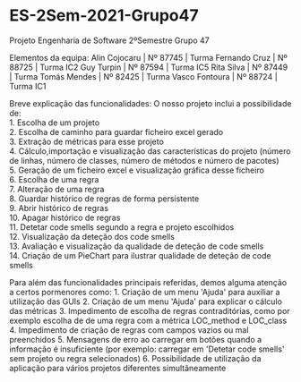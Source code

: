# ES-2Sem-2021-Grupo47
Projeto Engenharia de Software 2ºSemestre Grupo 47

Elementos da equipa:
  Alin Cojocaru  |  Nº 87745  | Turma 
  Fernando Cruz  |  Nº 88725  | Turma IC2
  Guy Turpin     |  Nº 87594  | Turma IC5
  Rita Silva     |  Nº 87449  | Turma 
  Tomás Mendes   |  Nº 82425  | Turma
  Vasco Fontoura |  Nº 88724  | Turma IC1
  
Breve explicação das funcionalidades:
  O nosso projeto inclui a possibilidade de:        
    1. Escolha de um projeto        
    2. Escolha de caminho para guardar ficheiro excel gerado     
    3. Extração de métricas para esse projeto           
    4. Cálculo,importação e visualização das características do projeto (número de linhas, número de classes, número de métodos e número de pacotes)           
    5. Geração de um ficheiro excel e visualização gráfica desse ficheiro       
    6. Escolha de uma regra           
    7. Alteração de uma regra         
    8. Guardar histórico de regras de forma persistente         
    9. Abrir histórico de regras       
    10. Apagar histórico de regras        
    11. Detetar code smells segundo a regra e projeto escolhidos     
    12. Visualização da deteção dos code smells          
    13. Avaliação e visualização da qualidade de deteção de code smells      
    14. Criação de um PieChart para ilustrar qualidade de deteção de code smells         

  Para além das funcionalidades principais referidas, demos alguma atenção a certos pormenores como:
    1. Criação de um menu 'Ajuda' para auxiliar a utilização das GUIs
    2. Criação de um menu 'Ajuda' para explicar o cálculo das métricas
    3. Impedimento de escolha de regras contraditórias, como por exemplo escolha de de uma regra com a métrica LOC_method e LOC_class
    4. Impedimento de criação de regras com campos vazios ou mal preenchidos
    5. Mensagens de erro ao carregar em botões quando a informação é insuficiente (por exemplo: carregar em 'Detetar code smells' sem projeto ou regra selecionados)
    6. Possibilidade de utilização da aplicação para vários projetos diferentes simultâneamente
    

